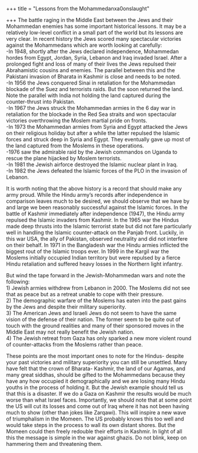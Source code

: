 +++
title = "Lessons from the Mohammedanxa0onslaught"

+++
The battle raging in the Middle East between the Jews and their
Mohammedan enemies has some important historical lessons. It may be a
relatively low-level conflict in a small part of the world but its
lessons are very clear. In recent history the Jews scored many
spectacular victories against the Mohammedans which are worth looking at
carefully:  
\-In 1948, shortly after the Jews declared independence, Mohammedan
hordes from Egypt, Jordan, Syria, Lebanon and Iraq invaded Israel. After
a prolonged fight and loss of many of their lives the Jews repulsed
their Abrahamistic cousins and enemies. The parallel between this and
the Pakistani invasion of Bharata in Kashmir is close and needs to be
noted.  
\-In 1956 the Jews conquered Sinai in retaliation for the Mohammedan
blockade of the Suez and terrorists raids. But the soon returned the
land. Note the parallel with India not holding the land captured during
the counter-thrust into Pakistan.  
\-In 1967 the Jews struck the Mohammedan armies in the 6 day war in
retaliation for the blockade in the Red Sea straits and won spectacular
victories overthrowing the Moslem martial pride on fronts.  
\-In 1973 the Mohammedan armies from Syria and Egypt attacked the Jews
on their religious holiday but after a while the latter repulsed the
Islamic forces and struck deep in Syria and Egypt. They eventually gave
up most of the land captured from the Moslems in these operations.  
\-1976 saw the admirable raid by the Jewish commandos on Uganda to
rescue the plane hijacked by Moslem terrorists.  
\-In 1981 the Jewish airforce destroyed the Islamic nuclear plant in
Iraq.  
\-In 1982 the Jews defeated the Islamic forces of the PLO in the
invasion of Lebanon.

It is worth noting that the above history is a record that should make
any army proud. While the Hindu army’s records after independence in
comparison leaves much to be desired, we should observe that we have by
and large we been reasonably successful against the Islamic forces. In
the battle of Kashmir immediately after independence (1947), the Hindu
army repulsed the Islamic invaders from Kashmir. In the 1965 war the
Hindus made deep thrusts into the Islamic terrorist state but did not
fare particularly well in handling the Islamic counter-attack on the
Panjab front. Luckily, in this war USA, the ally of Pakistan, observed
neutrality and did not interfere on their behalf. In 1971 in the
Bangladesh war the Hindu armies inflicted the biggest rout of the
Islamic troops ever. In 1999 in the Kargil war the Moslems initially
occupied Indian territory but were repulsed by a fierce Hindu
retaliation and suffered heavy losses in the Northern light infantry.

But wind the tape forward in the Jewish-Mohammedan wars and note the
following:  
1\) Jewish armies withdrew from Lebanon in 2000. The Moslems did not see
that as peace but as a retreat unable to cope with their pressure.  
2\) The demographic warfare of the Moslems has eaten into the past gains
by the Jews and despite their military superiority.  
3\) The American Jews and Israeli Jews do not seem to have the same
vision of the defense of their nation. The former seem to be quite out
of touch with the ground realities and many of their sponsored moves in
the Middle East may not really benefit the Jewish nation.  
4\) The Jewish retreat from Gaza has only sparked a new more violent
round of counter-attacks from the Moslems rather than peace.

These points are the most important ones to note for the Hindus- despite
your past victories and military superiority you can still be unsettled.
Many have felt that the crown of Bharata- Kashmir, the land of our
Agamas, and many great siddhas, should be gifted to the Mohammedans
because they have any how occupied it demographically and we are losing
many Hindu youths in the process of holding it. But the Jewish example
should tell us that this is a disaster. If we do a Gaza on Kashmir the
results would be much worse than what Israel faces. Importantly, we
should note that at some point the US will cut its losses and come out
of Iraq where it has not been having much to show (other than jokes like
Zarqawi). This will inspire a new wave of triumphalism in the Momeen.
The US probably knows this too well and would take steps in the process
to wall its own distant shores. But the Momeen could then freely
redouble their efforts in Kashmir. In light of all this the message is
simple in the war against ghazis. Do not blink, keep on hammering them
and threatening them.
